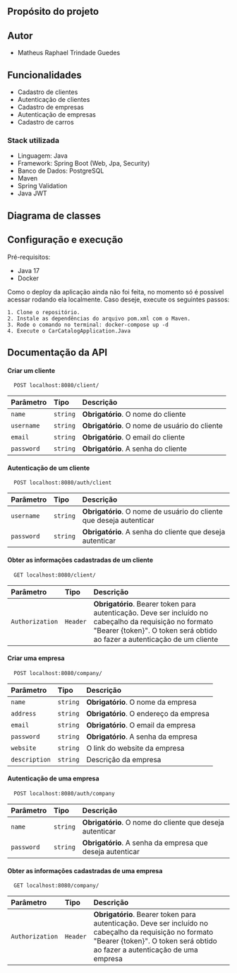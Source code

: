 
## Propósito do projeto

## Autor

- Matheus Raphael Trindade Guedes

## Funcionalidades

- Cadastro de clientes
- Autenticação de clientes
- Cadastro de empresas
- Autenticação de empresas
- Cadastro de carros

### Stack utilizada

- Linguagem: Java
- Framework: Spring Boot (Web, Jpa, Security)
- Banco de Dados: PostgreSQL
- Maven
- Spring Validation
- Java JWT

## Diagrama de classes

## Configuração e execução

Pré-requisitos:
- Java 17
- Docker

Como o deploy da aplicação ainda não foi feita, no momento só é possível acessar rodando ela localmente. Caso deseje, execute os seguintes passos:

    1. Clone o repositório.
    2. Instale as dependências do arquivo pom.xml com o Maven.
    3. Rode o comando no terminal: docker-compose up -d
    4. Execute o CarCatalogApplication.Java




## Documentação da API

#### Criar um cliente

```http
  POST localhost:8080/client/
```

| Parâmetro   | Tipo       | Descrição                           |
| :---------- | :--------- | :---------------------------------- |
| `name` | `string` | **Obrigatório**. O nome do cliente |
| `username`  | `string` | **Obrigatório**. O nome de usuário do cliente |
| `email` | `string` | **Obrigatório**. O email do cliente |
| `password` | `string` | **Obrigatório**. A senha do cliente |



#### Autenticação de um cliente

```http
  POST localhost:8080/auth/client
```

| Parâmetro   | Tipo       | Descrição                                   |
| :---------- | :--------- | :------------------------------------------ |
| `username`      | `string` | **Obrigatório**. O nome de usuário do cliente que deseja autenticar |
| `password`      | `string` | **Obrigatório**. A senha do cliente que deseja autenticar |


#### Obter as informações cadastradas de um cliente

```http
  GET localhost:8080/client/
```

| Parâmetro   | Tipo       | Descrição                                   |
| :---------- | :--------- | :------------------------------------------ |
| `Authorization`      | `Header` | **Obrigatório**. Bearer token para autenticação. Deve ser incluído no cabeçalho da requisição no formato "Bearer {token}". O token será obtido ao fazer a autenticação de um cliente |

#### Criar uma empresa

```http
  POST localhost:8080/company/
```

| Parâmetro   | Tipo       | Descrição                           |
| :---------- | :--------- | :---------------------------------- |
| `name` | `string` | **Obrigatório**. O nome da empresa |
| `address`  | `string` | **Obrigatório**. O endereço da empresa |
| `email` | `string` | **Obrigatório**. O email da empresa |
| `password` | `string` | **Obrigatório**. A senha da empresa |
| `website` | `string` | O link do website da empresa |
| `description` | `string` | Descrição da empresa |

#### Autenticação de uma empresa

```http
  POST localhost:8080/auth/company
```

| Parâmetro   | Tipo       | Descrição                                   |
| :---------- | :--------- | :------------------------------------------ |
| `name`      | `string` | **Obrigatório**. O nome do cliente que deseja autenticar |
| `password`      | `string` | **Obrigatório**. A senha da empresa que deseja autenticar |

#### Obter as informações cadastradas de uma empresa

```http
  GET localhost:8080/company/
```

| Parâmetro   | Tipo       | Descrição                                   |
| :---------- | :--------- | :------------------------------------------ |
| `Authorization`      | `Header` | **Obrigatório**. Bearer token para autenticação. Deve ser incluído no cabeçalho da requisição no formato "Bearer {token}". O token será obtido ao fazer a autenticação de uma empresa |